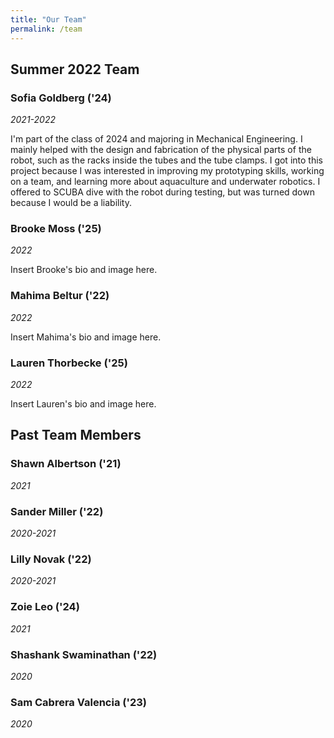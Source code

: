```yaml
---
title: "Our Team"
permalink: /team
---
```


## Summer 2022 Team

### Sofia Goldberg ('24)

*2021-2022*

I'm part of the class of 2024 and majoring in Mechanical Engineering. I mainly helped with the design and fabrication of the physical parts of the robot, such as the racks inside the tubes and the tube clamps. I got into this project because I was interested in improving my prototyping skills, working on a team, and learning more about aquaculture and underwater robotics. I offered to SCUBA dive with the robot during testing, but was turned down because I would be a liability.


### Brooke Moss ('25)

*2022*

Insert Brooke's bio and image here.

### Mahima Beltur ('22)

*2022*

Insert Mahima's bio and image here.

### Lauren Thorbecke ('25)

*2022*

Insert Lauren's bio and image here.

## Past Team Members

### Shawn Albertson ('21)

*2021*

### Sander Miller ('22)

*2020-2021*

### Lilly Novak ('22)

*2020-2021*

### Zoie Leo ('24)

*2021*

### Shashank Swaminathan ('22)

*2020*

### Sam Cabrera Valencia ('23)

*2020*
